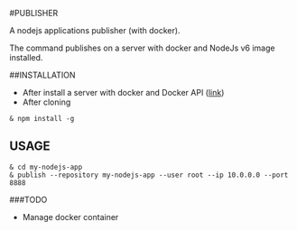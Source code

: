 #PUBLISHER

A nodejs applications publisher (with docker).

The command publishes on a server with docker and NodeJs v6 image installed.


##INSTALLATION

* After install a server with docker and Docker API ([link](https://github.com/kevinbalicot/docker-api/blob/master/README.md))
* After cloning

```
& npm install -g
```

## USAGE

```
& cd my-nodejs-app
& publish --repository my-nodejs-app --user root --ip 10.0.0.0 --port 8888
```

###TODO

* Manage docker container
